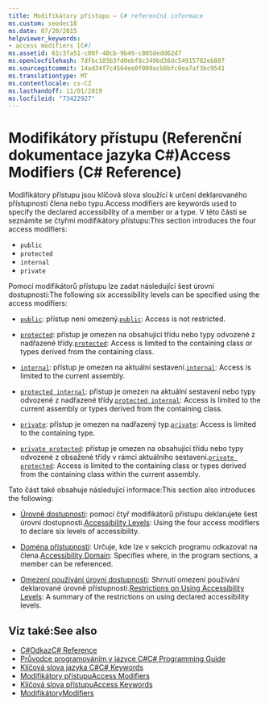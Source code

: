 ```yaml
---
title: Modifikátory přístupu – C# referenční informace
ms.custom: seodec18
ms.date: 07/20/2015
helpviewer_keywords:
- access modifiers [C#]
ms.assetid: 61c3fa51-c00f-48cb-9b49-c805dedd62d7
ms.openlocfilehash: 7dfbc103b3fd0ebf8c349bd36dc54915782eb807
ms.sourcegitcommit: 14ad34f7c4564ee0f009acb8bfc0ea7af3bc9541
ms.translationtype: MT
ms.contentlocale: cs-CZ
ms.lasthandoff: 11/01/2019
ms.locfileid: "73422927"
---
```

# <a name="access-modifiers-c-reference"></a><span data-ttu-id="669dd-102">Modifikátory přístupu (Referenční dokumentace jazyka C#)</span><span class="sxs-lookup"><span data-stu-id="669dd-102">Access Modifiers (C# Reference)</span></span>
<span data-ttu-id="669dd-103">Modifikátory přístupu jsou klíčová slova sloužící k určení deklarovaného přístupnosti člena nebo typu.</span><span class="sxs-lookup"><span data-stu-id="669dd-103">Access modifiers are keywords used to specify the declared accessibility of a member or a type.</span></span> <span data-ttu-id="669dd-104">V této části se seznámíte se čtyřmi modifikátory přístupu:</span><span class="sxs-lookup"><span data-stu-id="669dd-104">This section introduces the four access modifiers:</span></span>  
  
- `public`
- `protected`
- `internal`
- `private`
  
 <span data-ttu-id="669dd-105">Pomocí modifikátorů přístupu lze zadat následující šest úrovní dostupnosti:</span><span class="sxs-lookup"><span data-stu-id="669dd-105">The following six accessibility levels can be specified using the access modifiers:</span></span>  
  
- <span data-ttu-id="669dd-106">[`public`](public.md): přístup není omezený.</span><span class="sxs-lookup"><span data-stu-id="669dd-106">[`public`](public.md): Access is not restricted.</span></span>  
  
- <span data-ttu-id="669dd-107">[`protected`](protected.md): přístup je omezen na obsahující třídu nebo typy odvozené z nadřazené třídy.</span><span class="sxs-lookup"><span data-stu-id="669dd-107">[`protected`](protected.md): Access is limited to the containing class or types derived from the containing class.</span></span>  
  
- <span data-ttu-id="669dd-108">[`internal`](internal.md): přístup je omezen na aktuální sestavení.</span><span class="sxs-lookup"><span data-stu-id="669dd-108">[`internal`](internal.md): Access is limited to the current assembly.</span></span>  
  
- <span data-ttu-id="669dd-109">[`protected internal`](protected-internal.md): přístup je omezen na aktuální sestavení nebo typy odvozené z nadřazené třídy.</span><span class="sxs-lookup"><span data-stu-id="669dd-109">[`protected internal`](protected-internal.md): Access is limited to the current assembly or types derived from the containing class.</span></span>  
  
- <span data-ttu-id="669dd-110">[`private`](private.md): přístup je omezen na nadřazený typ.</span><span class="sxs-lookup"><span data-stu-id="669dd-110">[`private`](private.md): Access is limited to the containing type.</span></span>  

- <span data-ttu-id="669dd-111">[`private protected`](private-protected.md): přístup je omezen na obsahující třídu nebo typy odvozené z obsažené třídy v rámci aktuálního sestavení.</span><span class="sxs-lookup"><span data-stu-id="669dd-111">[`private protected`](private-protected.md): Access is limited to the containing class or types derived from the containing class within the current assembly.</span></span>  
  
 <span data-ttu-id="669dd-112">Tato část také obsahuje následující informace:</span><span class="sxs-lookup"><span data-stu-id="669dd-112">This section also introduces the following:</span></span>  
  
- <span data-ttu-id="669dd-113">[Úrovně dostupnosti](./accessibility-levels.md): pomocí čtyř modifikátorů přístupu deklarujete šest úrovní dostupnosti.</span><span class="sxs-lookup"><span data-stu-id="669dd-113">[Accessibility Levels](./accessibility-levels.md): Using the four access modifiers to declare six levels of accessibility.</span></span>  
  
- <span data-ttu-id="669dd-114">[Doména přístupnosti](./accessibility-domain.md): Určuje, kde lze v sekcích programu odkazovat na člena.</span><span class="sxs-lookup"><span data-stu-id="669dd-114">[Accessibility Domain](./accessibility-domain.md): Specifies where, in the program sections, a member can be referenced.</span></span>  
  
- <span data-ttu-id="669dd-115">[Omezení používání úrovní dostupnosti](./restrictions-on-using-accessibility-levels.md): Shrnutí omezení používání deklarované úrovně přístupnosti.</span><span class="sxs-lookup"><span data-stu-id="669dd-115">[Restrictions on Using Accessibility Levels](./restrictions-on-using-accessibility-levels.md): A summary of the restrictions on using declared accessibility levels.</span></span>  
  
## <a name="see-also"></a><span data-ttu-id="669dd-116">Viz také:</span><span class="sxs-lookup"><span data-stu-id="669dd-116">See also</span></span>

- [<span data-ttu-id="669dd-117">C#Odkaz</span><span class="sxs-lookup"><span data-stu-id="669dd-117">C# Reference</span></span>](../index.md)
- [<span data-ttu-id="669dd-118">Průvodce programováním v jazyce C#</span><span class="sxs-lookup"><span data-stu-id="669dd-118">C# Programming Guide</span></span>](../../programming-guide/index.md)
- [<span data-ttu-id="669dd-119">Klíčová slova jazyka C#</span><span class="sxs-lookup"><span data-stu-id="669dd-119">C# Keywords</span></span>](./index.md)
- [<span data-ttu-id="669dd-120">Modifikátory přístupu</span><span class="sxs-lookup"><span data-stu-id="669dd-120">Access Modifiers</span></span>](../../programming-guide/classes-and-structs/access-modifiers.md)
- [<span data-ttu-id="669dd-121">Klíčová slova přístupu</span><span class="sxs-lookup"><span data-stu-id="669dd-121">Access Keywords</span></span>](base.md)
- [<span data-ttu-id="669dd-122">Modifikátory</span><span class="sxs-lookup"><span data-stu-id="669dd-122">Modifiers</span></span>](index.md)
